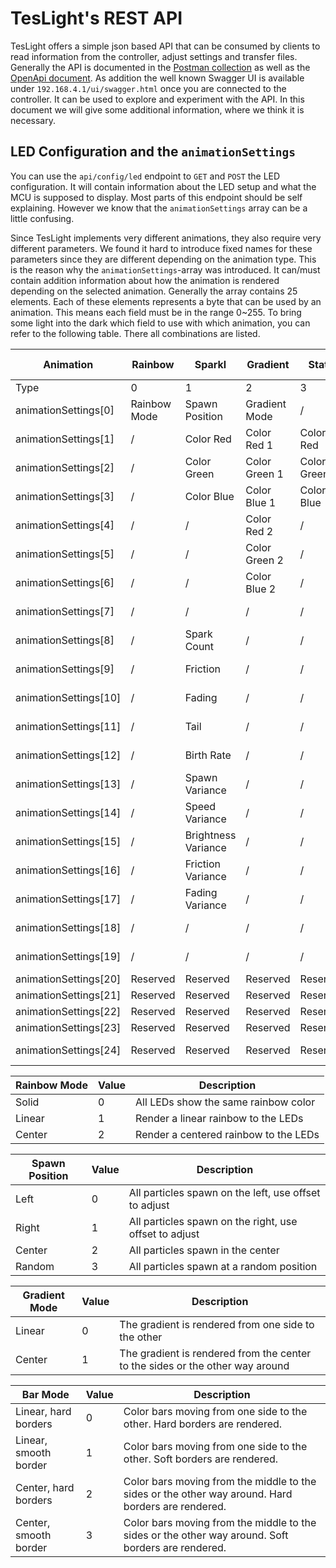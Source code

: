 # TesLight's REST API

TesLight offers a simple json based API that can be consumed by clients to read information from the controller, adjust settings and transfer files.
Generally the API is documented in the [Postman collection](TesLight%20API.postman_collection.json) as well as the [OpenApi document](OpenApi.yaml).
As addition the well known Swagger UI is available under `192.168.4.1/ui/swagger.html` once you are connected to the controller.
It can be used to explore and experiment with the API.
In this document we will give some additional information, where we think it is necessary.

## LED Configuration and the `animationSettings`

You can use the `api/config/led` endpoint to `GET` and `POST` the LED configuration.
It will contain information about the LED setup and what the MCU is supposed to display.
Most parts of this endpoint should be self explaining.
However we know that the `animationSettings` array can be a little confusing.

Since TesLight implements very different animations, they also require very different parameters.
We found it hard to introduce fixed names for these parameters since they are different depending on the animation type.
This is the reason why the `animationSettings`-array was introduced.
It can/must contain addition information about how the animation is rendered depending on the selected animation.
Generally the array contains 25 elements.
Each of these elements represents a byte that can be used by an animation.
This means each field must be in the range 0~255.
To bring some light into the dark which field to use with which animation, you can refer to the following table.
There all combinations are listed.

| Animation             | Rainbow      | Sparkl              | Gradient      | Static      | Color Bar     | Rainbow Motion | Gradient Motion | FSEQ          |
| --------------------- | ------------ | ------------------- | ------------- | ----------- | ------------- | -------------- | --------------- | ------------- |
| Type                  | 0            | 1                   | 2             | 3           | 4             | 5              | 6               | 255           |
| animationSettings[0]  | Rainbow Mode | Spawn Position      | Gradient Mode | /           | Bar Mode      | Rainbow Mode   | Gradient Mode   | Don't change  |
| animationSettings[1]  | /            | Color Red           | Color Red 1   | Color Red   | Color Red 1   | /              | Color Red 1     | Don't change  |
| animationSettings[2]  | /            | Color Green         | Color Green 1 | Color Green | Color Green 1 | /              | Color Green 1   | Don't change  |
| animationSettings[3]  | /            | Color Blue          | Color Blue 1  | Color Blue  | Color Blue 1  | /              | Color Blue 1    | Don't change  |
| animationSettings[4]  | /            | /                   | Color Red 2   | /           | Color Red 2   | /              | Color Red 2     | Don't change  |
| animationSettings[5]  | /            | /                   | Color Green 2 | /           | Color Green 2 | /              | Color Green 2   | Don't change  |
| animationSettings[6]  | /            | /                   | Color Blue 2  | /           | Color Blue 2  | /              | Color Blue 2    | Don't change  |
| animationSettings[7]  | /            | /                   | /             | /           | /             | Sensor Value   | Sensor Value    | Don't change  |
| animationSettings[8]  | /            | Spark Count         | /             | /           | /             | /              | /               | Don't change  |
| animationSettings[9]  | /            | Friction            | /             | /           | /             | /              | /               | Don't change  |
| animationSettings[10] | /            | Fading              | /             | /           | /             | /              | /               | Don't change  |
| animationSettings[11] | /            | Tail                | /             | /           | /             | /              | /               | Don't change  |
| animationSettings[12] | /            | Birth Rate          | /             | /           | /             | /              | /               | Don't change  |
| animationSettings[13] | /            | Spawn Variance      | /             | /           | /             | /              | /               | Don't change  |
| animationSettings[14] | /            | Speed Variance      | /             | /           | /             | /              | /               | Don't change  |
| animationSettings[15] | /            | Brightness Variance | /             | /           | /             | /              | /               | Don't change  |
| animationSettings[16] | /            | Friction Variance   | /             | /           | /             | /              | /               | Don't change  |
| animationSettings[17] | /            | Fading Variance     | /             | /           | /             | /              | /               | Don't change  |
| animationSettings[18] | /            | /                   | /             | /           | /             | /              | /               | Don't change  |
| animationSettings[19] | /            | /                   | /             | /           | /             | /              | /               | Don't change  |
| animationSettings[20] | Reserved     | Reserved            | Reserved      | Reserved    | Reserved      | Reserved       | Reserved        | File ID       |
| animationSettings[21] | Reserved     | Reserved            | Reserved      | Reserved    | Reserved      | Reserved       | Reserved        | File ID       |
| animationSettings[22] | Reserved     | Reserved            | Reserved      | Reserved    | Reserved      | Reserved       | Reserved        | File ID       |
| animationSettings[23] | Reserved     | Reserved            | Reserved      | Reserved    | Reserved      | Reserved       | Reserved        | File ID       |
| animationSettings[24] | Reserved     | Reserved            | Reserved      | Reserved    | Reserved      | Reserved       | Reserved        | Previous type |

| Rainbow Mode | Value | Description                           |
| ------------ | ----- | ------------------------------------- |
| Solid        | 0     | All LEDs show the same rainbow color  |
| Linear       | 1     | Render a linear rainbow to the LEDs   |
| Center       | 2     | Render a centered rainbow to the LEDs |

| Spawn Position | Value | Description                                            |
| -------------- | ----- | ------------------------------------------------------ |
| Left           | 0     | All particles spawn on the left, use offset to adjust  |
| Right          | 1     | All particles spawn on the right, use offset to adjust |
| Center         | 2     | All particles spawn in the center                      |
| Random         | 3     | All particles spawn at a random position               |

| Gradient Mode | Value | Description                                                                   |
| ------------- | ----- | ----------------------------------------------------------------------------- |
| Linear        | 0     | The gradient is rendered from one side to the other                           |
| Center        | 1     | The gradient is rendered from the center to the sides or the other way around |

| Bar Mode              | Value | Description                                                                                        |
| --------------------- | ----- | -------------------------------------------------------------------------------------------------- |
| Linear, hard borders  | 0     | Color bars moving from one side to the other. Hard borders are rendered.                           |
| Linear, smooth border | 1     | Color bars moving from one side to the other. Soft borders are rendered.                           |
| Center, hard borders  | 2     | Color bars moving from the middle to the sides or the other way around. Hard borders are rendered. |
| Center, smooth border | 3     | Color bars moving from the middle to the sides or the other way around. Soft borders are rendered. |
